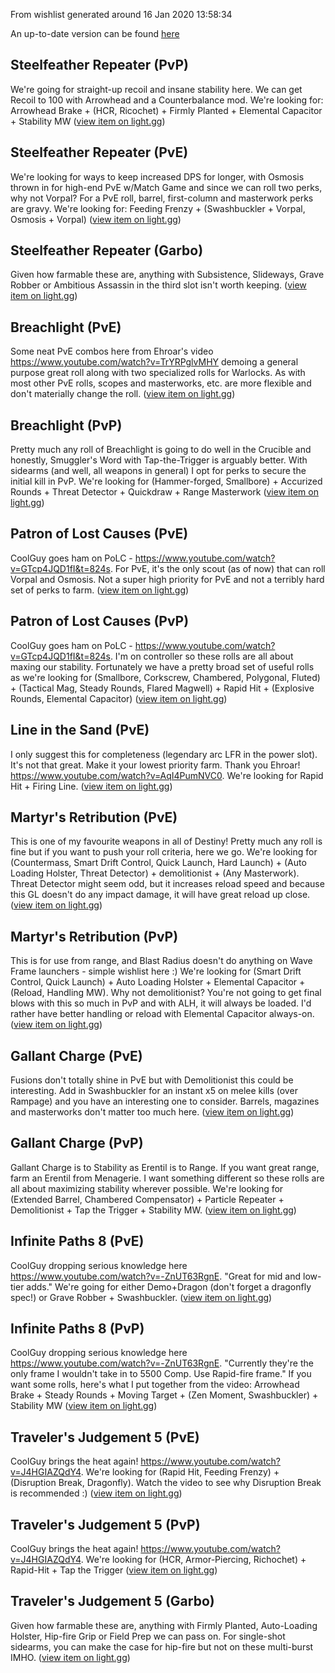 From wishlist generated around 16 Jan 2020 13:58:34

An up-to-date version can be found [here](https://github.com/rslifka/wishlist)
## Steelfeather Repeater (PvP)
We're going for straight-up recoil and insane stability here. We can get Recoil to 100 with Arrowhead and a Counterbalance mod. We're looking for: Arrowhead Brake + (HCR, Ricochet) + Firmly Planted + Elemental Capacitor + Stability MW ([view item on light.gg](https://www.light.gg/db/items/1251729046/steelfeather-repeater/))
## Steelfeather Repeater (PvE)
We're looking for ways to keep increased DPS for longer, with Osmosis thrown in for high-end PvE w/Match Game and since we can roll two perks, why not Vorpal? For a PvE roll, barrel, first-column and masterwork perks are gravy. We're looking for: Feeding Frenzy + (Swashbuckler + Vorpal, Osmosis + Vorpal) ([view item on light.gg](https://www.light.gg/db/items/1251729046/steelfeather-repeater/))
## Steelfeather Repeater (Garbo)
Given how farmable these are, anything with Subsistence, Slideways, Grave Robber or Ambitious Assassin in the third slot isn't worth keeping. ([view item on light.gg](https://www.light.gg/db/items/1251729046/steelfeather-repeater/))
## Breachlight (PvE)
Some neat PvE combos here from Ehroar's video https://www.youtube.com/watch?v=TrYRPglvMHY demoing a general purpose great roll along with two specialized rolls for Warlocks. As with most other PvE rolls, scopes and masterworks, etc. are more flexible and don't materially change the roll. ([view item on light.gg](https://www.light.gg/db/items/1289997971/breachlight/))
## Breachlight (PvP)
Pretty much any roll of Breachlight is going to do well in the Crucible and honestly, Smuggler's Word with Tap-the-Trigger is arguably better. With sidearms (and well, all weapons in general) I opt for perks to secure the initial kill in PvP. We're looking for (Hammer-forged, Smallbore) + Accurized Rounds + Threat Detector + Quickdraw + Range Masterwork ([view item on light.gg](https://www.light.gg/db/items/1289997971/breachlight/))
## Patron of Lost Causes (PvE)
CoolGuy goes ham on PoLC - https://www.youtube.com/watch?v=GTcp4JQD1fI&t=824s. For PvE, it's the only scout (as of now) that can roll Vorpal and Osmosis. Not a super high priority for PvE and not a terribly hard set of perks to farm. ([view item on light.gg](https://www.light.gg/db/items/2723241847/patron-of-lost-causes/))
## Patron of Lost Causes (PvP)
CoolGuy goes ham on PoLC - https://www.youtube.com/watch?v=GTcp4JQD1fI&t=824s. I'm on controller so these rolls are all about maxing our stability. Fortunately we have a pretty broad set of useful rolls as we're looking for (Smallbore, Corkscrew, Chambered, Polygonal, Fluted) + (Tactical Mag, Steady Rounds, Flared Magwell) + Rapid Hit + (Explosive Rounds, Elemental Capacitor) ([view item on light.gg](https://www.light.gg/db/items/2723241847/patron-of-lost-causes/))
## Line in the Sand (PvE)
I only suggest this for completeness (legendary arc LFR in the power slot). It's not that great. Make it your lowest priority farm. Thank you Ehroar! https://www.youtube.com/watch?v=AqI4PumNVC0. We're looking for Rapid Hit + Firing Line. ([view item on light.gg](https://www.light.gg/db/items/946443267/line-in-the-sand/))
## Martyr's Retribution (PvE)
This is one of my favourite weapons in all of Destiny! Pretty much any roll is fine but if you want to push your roll criteria, here we go. We're looking for (Countermass, Smart Drift Control, Quick Launch, Hard Launch) + (Auto Loading Holster, Threat Detector) + demolitionist + (Any Masterwork). Threat Detector might seem odd, but it increases reload speed and because this GL doesn't do any impact damage, it will have great reload up close. ([view item on light.gg](https://www.light.gg/db/items/3850168899/martyrs-retribution/))
## Martyr's Retribution (PvP)
This is for use from range, and Blast Radius doesn't do anything on Wave Frame launchers - simple wishlist here :) We're looking for (Smart Drift Control, Quick Launch) + Auto Loading Holster + Elemental Capacitor + (Reload, Handling MW). Why not demolitionist? You're not going to get final blows with this so much in PvP and with ALH, it will always be loaded. I'd rather have better handling or reload with Elemental Capacitor always-on. ([view item on light.gg](https://www.light.gg/db/items/3850168899/martyrs-retribution/))
## Gallant Charge (PvE)
Fusions don't totally shine in PvE but with Demolitionist this could be interesting. Add in Swashbuckler for an instant x5 on melee kills (over Rampage) and you have an interesting one to consider. Barrels, magazines and masterworks don't matter too much here. ([view item on light.gg](https://www.light.gg/db/items/1706206669/gallant-charge/))
## Gallant Charge (PvP)
Gallant Charge is to Stability as Erentil is to Range. If you want great range, farm an Erentil from Menagerie. I want something different so these rolls are all about maximizing stability wherever possible. We're looking for (Extended Barrel, Chambered Compensator) + Particle Repeater + Demolitionist + Tap the Trigger + Stability MW. ([view item on light.gg](https://www.light.gg/db/items/1706206669/gallant-charge/))
## Infinite Paths 8 (PvE)
CoolGuy dropping serious knowledge here https://www.youtube.com/watch?v=-ZnUT63RgnE. "Great for mid and low-tier adds." We're going for either Demo+Dragon (don't forget a dragonfly spec!) or Grave Robber + Swashbuckler. ([view item on light.gg](https://www.light.gg/db/items/3233390913/infinite-paths-8/))
## Infinite Paths 8 (PvP)
CoolGuy dropping serious knowledge here https://www.youtube.com/watch?v=-ZnUT63RgnE. "Currently they're the only frame I wouldn't take in to 5500 Comp. Use Rapid-fire frame." If you want some rolls, here's what I put together from the video: Arrowhead Brake + Steady Rounds + Moving Target + (Zen Moment, Swashbuckler) + Stability MW ([view item on light.gg](https://www.light.gg/db/items/3233390913/infinite-paths-8/))
## Traveler's Judgement 5 (PvE)
CoolGuy brings the heat again! https://www.youtube.com/watch?v=J4HGIAZQdY4. We're looking for (Rapid Hit, Feeding Frenzy) + (Disruption Break, Dragonfly). Watch the video to see why Disruption Break is recommended :) ([view item on light.gg](https://www.light.gg/db/items/4149758318/travelers-judgment-5/))
## Traveler's Judgement 5 (PvP)
CoolGuy brings the heat again! https://www.youtube.com/watch?v=J4HGIAZQdY4. We're looking for (HCR, Armor-Piercing, Richochet) + Rapid-Hit + Tap the Trigger ([view item on light.gg](https://www.light.gg/db/items/4149758318/travelers-judgment-5/))
## Traveler's Judgement 5 (Garbo)
Given how farmable these are, anything with Firmly Planted, Auto-Loading Holster, Hip-fire Grip or Field Prep we can pass on. For single-shot sidearms, you can make the case for hip-fire but not on these multi-burst IMHO. ([view item on light.gg](https://www.light.gg/db/items/4149758318/travelers-judgment-5/))
